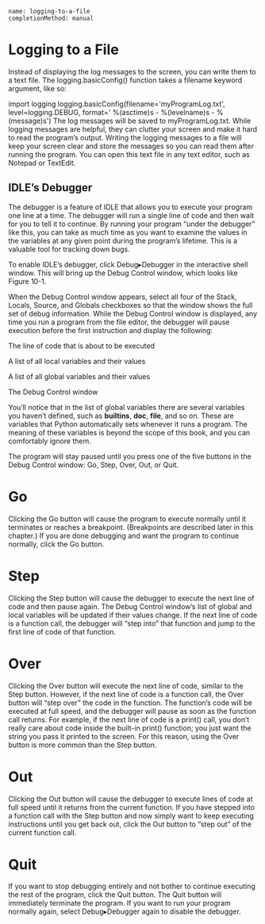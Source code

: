 ```ngMeta
name: logging-to-a-file
completionMethod: manual
```
# Logging to a File
Instead of displaying the log messages to the screen, you can write them to a text file. The logging.basicConfig() function takes a filename keyword argument, like so:


import logging
logging.basicConfig(filename='myProgramLog.txt', level=logging.DEBUG, format='
%(asctime)s - %(levelname)s - %(message)s')
The log messages will be saved to myProgramLog.txt. While logging messages are helpful, they can clutter your screen and make it hard to read the program’s output. Writing the logging messages to a file will keep your screen clear and store the messages so you can read them after running the program. You can open this text file in any text editor, such as Notepad or TextEdit.

## IDLE’s Debugger
The debugger is a feature of IDLE that allows you to execute your program one line at a time. The debugger will run a single line of code and then wait for you to tell it to continue. By running your program “under the debugger” like this, you can take as much time as you want to examine the values in the variables at any given point during the program’s lifetime. This is a valuable tool for tracking down bugs.

To enable IDLE’s debugger, click Debug▸Debugger in the interactive shell window. This will bring up the Debug Control window, which looks like Figure 10-1.

When the Debug Control window appears, select all four of the Stack, Locals, Source, and Globals checkboxes so that the window shows the full set of debug information. While the Debug Control window is displayed, any time you run a program from the file editor, the debugger will pause execution before the first instruction and display the following:

The line of code that is about to be executed

A list of all local variables and their values

A list of all global variables and their values

<!-- ![Anoop](assets/000020.jpg)
 -->
The Debug Control window

You’ll notice that in the list of global variables there are several variables you haven’t defined, such as __builtins__, __doc__, __file__, and so on. These are variables that Python automatically sets whenever it runs a program. The meaning of these variables is beyond the scope of this book, and you can comfortably ignore them.

The program will stay paused until you press one of the five buttons in the Debug Control window: Go, Step, Over, Out, or Quit.

# Go
Clicking the Go button will cause the program to execute normally until it terminates or reaches a breakpoint. (Breakpoints are described later in this chapter.) If you are done debugging and want the program to continue normally, click the Go button.

# Step
Clicking the Step button will cause the debugger to execute the next line of code and then pause again. The Debug Control window’s list of global and local variables will be updated if their values change. If the next line of code is a function call, the debugger will “step into” that function and jump to the first line of code of that function.

# Over
Clicking the Over button will execute the next line of code, similar to the Step button. However, if the next line of code is a function call, the Over button will “step over” the code in the function. The function’s code will be executed at full speed, and the debugger will pause as soon as the function call returns. For example, if the next line of code is a print() call, you don’t really care about code inside the built-in print() function; you just want the string you pass it printed to the screen. For this reason, using the Over button is more common than the Step button.

# Out
Clicking the Out button will cause the debugger to execute lines of code at full speed until it returns from the current function. If you have stepped into a function call with the Step button and now simply want to keep executing instructions until you get back out, click the Out button to “step out” of the current function call.

# Quit
If you want to stop debugging entirely and not bother to continue executing the rest of the program, click the Quit button. The Quit button will immediately terminate the program. If you want to run your program normally again, select Debug▸Debugger again to disable the debugger.



